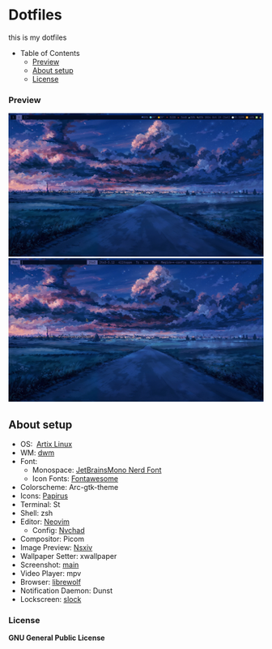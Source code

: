 # Dotfiles

this is my dotfiles

- Table of Contents
  - [Preview](#Preview)
  - [About setup](#About-setup)
  - [License](#License)

### Preview

![dwm](https://github.com/lutheran736/dotfiles/blob/screenshot/dwm.png?raw=true)
![dmenu](https://github.com/lutheran736/dotfiles/blob/screenshot/dmenu.png?raw=true)

## About setup

- OS:  [Artix Linux](https://wiki.artixlinux.org)
- WM: [dwm](https://github.com/SweetMask4/sweetdwm)
- Font:
  - Monospace: [JetBrainsMono Nerd Font](https://www.nerdfonts.com/font-downloads)
  - Icon Fonts: [Fontawesome](https://github.com/FortAwesome/Font-Awesome)
- Colorscheme: Arc-gtk-theme
- Icons: [Papirus](https://github.com/PapirusDevelopmentTeam/papirus-icon-theme)
- Terminal: St
- Shell: zsh
- Editor: [Neovim](https://neovim.io/)
    - Config: [Nvchad](https://nvchad.github.io/)
- Compositor: Picom
- Image Preview: [Nsxiv](https://nsxiv.codeberg.page/)
- Wallpaper Setter: xwallpaper
- Screenshot: [main](https://github.com/naelstrof/maim)
- Video Player: mpv
- Browser: [librewolf](https://librewolf.net/)
- Notification Daemon: Dunst
- Lockscreen: [slock](https://tools.suckless.org/slock/)

### License

**GNU General Public License**
